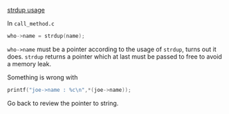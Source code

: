 [strdup usage](https://stackoverflow.com/a/252802/7583919)

In `call_method.c`
```c
who->name = strdup(name);
```
`who->name` must be a pointer according to the usage of `strdup`, turns out it does. `strdup` returns a pointer which at last must be passed to free to avoid a memory leak.

Something is wrong with
```c
printf("joe->name : %c\n",*(joe->name));
```
Go back to review the pointer to string.
